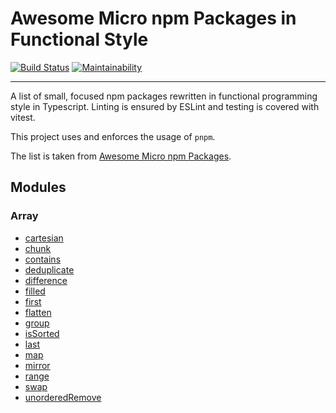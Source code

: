 # Awesome Micro npm Packages in Functional Style

[![Build Status](https://github.com/portrik/micro-fp-ts/actions/workflows/checks.yml/badge.svg?branch=main)](https://github.com/portrik/micro-fp-ts/actions/workflows/checks.yml)
[![Maintainability](https://api.codeclimate.com/v1/badges/40df8f5d5bd7b6cfd099/maintainability)](https://codeclimate.com/github/portrik/micro-fp-ts/maintainability)

---

A list of small, focused npm packages rewritten in functional programming style in Typescript. Linting is ensured by ESLint and testing is covered with vitest.

This project uses and enforces the usage of `pnpm`.

The list is taken from [Awesome Micro npm Packages](https://github.com/parro-it/awesome-micro-npm-packages).

## Modules

### Array

- [cartesian](./src/array/cartesian/README.md)
- [chunk](./src/array/chunk/README.md)
- [contains](./src/array/contains/README.md)
- [deduplicate](./src/array/deduplicate/README.md)
- [difference](./src/array/difference/README.md)
- [filled](./src/array/filled/README.md)
- [first](./src/array/first/README.md)
- [flatten](./src/array/flatten/README.md)
- [group](./src/array/group/README.md)
- [isSorted](./src/array/isSorted/README.md)
- [last](./src/array/last/README.md)
- [map](./src/array/map/README.md)
- [mirror](./src/array/mirror/README.md)
- [range](./src/array/range/README.md)
- [swap](./src/array/swap/README.md)
- [unorderedRemove](./src/array/unorderedRemove/README.md)
